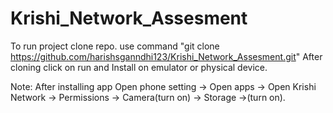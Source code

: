 # Krishi_Network_Assesment 
To run project clone repo. use command "git clone https://github.com/harishsganndhi123/Krishi_Network_Assesment.git"
After cloning click on run and Install on emulator or physical device.

Note:
After installing app Open phone setting -> Open apps -> Open Krishi Network -> Permissions -> Camera(turn on) -> Storage ->(turn on).
